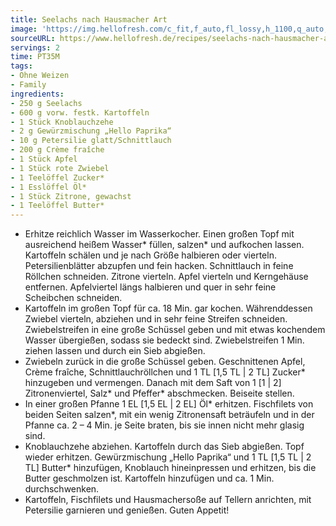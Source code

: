 ```yaml
---
title: Seelachs nach Hausmacher Art
image: 'https://img.hellofresh.com/c_fit,f_auto,fl_lossy,h_1100,q_auto,w_2600/hellofresh_s3/image/seelachs-nach-hausmacher-art-fd3c17f1.jpg'
sourceURL: https://www.hellofresh.de/recipes/seelachs-nach-hausmacher-art-63171e06c1eb85295c071eec
servings: 2
time: PT35M
tags:
- Ohne Weizen
- Family
ingredients:
- 250 g Seelachs
- 600 g vorw. festk. Kartoffeln
- 1 Stück Knoblauchzehe
- 2 g Gewürzmischung „Hello Paprika“
- 10 g Petersilie glatt/Schnittlauch
- 200 g Crème fraîche
- 1 Stück Apfel
- 1 Stück rote Zwiebel
- 1 Teelöffel Zucker*
- 1 Esslöffel Öl*
- 1 Stück Zitrone, gewachst
- 1 Teelöffel Butter*
---
```


- Erhitze reichlich Wasser im Wasserkocher.  Einen großen Topf mit ausreichend heißem Wasser\* füllen, salzen\* und aufkochen lassen.  Kartoffeln schälen und je nach Größe halbieren oder vierteln.  Petersilienblätter abzupfen und fein hacken.  Schnittlauch in feine Röllchen schneiden.  Zitrone vierteln. Apfel vierteln und Kerngehäuse entfernen. Apfelviertel längs halbieren und quer in sehr feine Scheibchen schneiden.
- Kartoffeln im großen Topf für ca. 18 Min. gar kochen.  Währenddessen Zwiebel vierteln, abziehen und in sehr feine Streifen schneiden. Zwiebelstreifen in eine große Schüssel geben und mit etwas kochendem Wasser übergießen, sodass sie bedeckt sind. Zwiebelstreifen 1 Min. ziehen lassen und durch ein Sieb abgießen.
- Zwiebeln zurück in die große Schüssel geben. Geschnittenen Apfel, Crème fraîche, Schnittlauchröllchen und 1 TL [1,5 TL | 2 TL] Zucker\* hinzugeben und vermengen. Danach mit dem Saft von 1 [1 | 2] Zitronenviertel, Salz\* und Pfeffer\* abschmecken. Beiseite stellen.
- In einer großen Pfanne 1 EL [1,5 EL | 2 EL] Öl\* erhitzen. Fischfilets von beiden Seiten salzen\*, mit ein wenig Zitronensaft beträufeln und in der Pfanne ca. 2 – 4 Min. je Seite braten, bis sie innen nicht mehr glasig sind.
- Knoblauchzehe abziehen.  Kartoffeln durch das Sieb abgießen.  Topf wieder erhitzen. Gewürzmischung „Hello Paprika“ und 1 TL [1,5 TL | 2 TL] Butter\* hinzufügen, Knoblauch hineinpressen und erhitzen, bis die Butter geschmolzen ist. Kartoffeln hinzufügen und ca. 1 Min. durchschwenken.
- Kartoffeln, Fischfilets und Hausmachersoße auf Tellern anrichten, mit Petersilie garnieren und genießen.  Guten Appetit!
